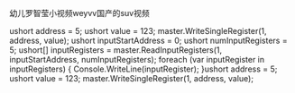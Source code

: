 幼儿罗智莹小视频weyvv国产的suv视频

ushort address = 5;
ushort value = 123;
master.WriteSingleRegister(1, address, value);
ushort inputStartAddress = 0;
ushort numInputRegisters = 5;
ushort[] inputRegisters = master.ReadInputRegisters(1, inputStartAddress, numInputRegisters);
foreach (var inputRegister in inputRegisters)
{
    Console.WriteLine(inputRegister);
}ushort address = 5;
ushort value = 123;
master.WriteSingleRegister(1, address, value);
